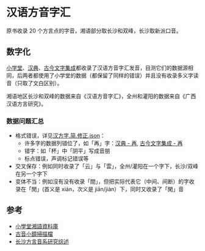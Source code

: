 # 汉语方音字汇

原书收录 20 个方言点的字音，湘语部分取长沙和双峰，长沙取新派口音。

## 数字化

[小学堂](https://xiaoxue.iis.sinica.edu.tw/)、[汉典](https://www.zdic.net/)、[古今文字集成](http://www.ccamc.co/)都收录了汉语方音字汇发音，目测它们的数据源相同，后两者都使用了小学堂的数据（都保留了同样的错误）并且没有收录多义字读音（只取了文白区别）。

湘语地区长沙和双峰的数据来自《汉语方音字汇》，全州和灌阳的数据来自《广西汉语方言研究》。

### 数据问题汇总

- 格式错误，详见[汉方字.简.修正.json](./raw/汉方字.简.修正.json)：
  - 许多字的数据列错位了，如「再」字：[汉典 - 再](https://www.zdic.net/zd/yy/xy/%E5%86%8D), [古今文字集成 - 再](http://www.ccamc.co/cjkv.php?cjkv=%E5%86%8D#xiang)
  - 错字：如「杯」中「阴平」写成音朋
  - 标点错误，声调标记错误等
- 交叉保存：例如同时收录了「云」与「雲」，全州/灌阳在一个字下，长沙/双峰在另一个字下
- 变体不当：例如沒有没有收录「間」，但把实际代表它（中间、间断）的字收录在「閒」(首义是 xián，次义是 jiān/jiàn）下，同时又收录了「閑」音

## 参考
- [小學堂湘語資料庫](https://xiaoxue.iis.sinica.edu.tw/xiangyu)
- [古音小鏡掃描檔](http://www.kaom.net/book_fangyinzihui.php)
- [长沙方言音系研究综述](https://www.zhihu.com/xen/market/remix/paid_magazine/1396306359609081856)
